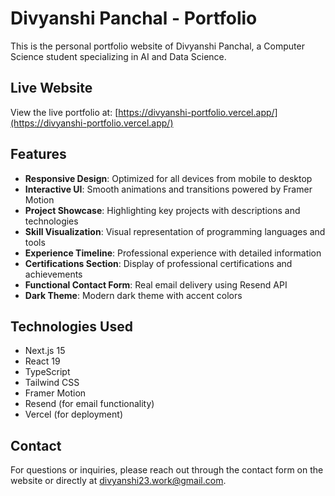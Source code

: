 # Divyanshi Panchal - Portfolio

This is the personal portfolio website of Divyanshi Panchal, a Computer Science student specializing in AI and Data Science.

## Live Website

View the live portfolio at: [https://divyanshi-portfolio.vercel.app/](https://divyanshi-portfolio.vercel.app/)

## Features

- **Responsive Design**: Optimized for all devices from mobile to desktop
- **Interactive UI**: Smooth animations and transitions powered by Framer Motion
- **Project Showcase**: Highlighting key projects with descriptions and technologies
- **Skill Visualization**: Visual representation of programming languages and tools
- **Experience Timeline**: Professional experience with detailed information
- **Certifications Section**: Display of professional certifications and achievements
- **Functional Contact Form**: Real email delivery using Resend API
- **Dark Theme**: Modern dark theme with accent colors

## Technologies Used

- Next.js 15
- React 19
- TypeScript
- Tailwind CSS
- Framer Motion
- Resend (for email functionality)
- Vercel (for deployment)

## Contact

For questions or inquiries, please reach out through the contact form on the website or directly at divyanshi23.work@gmail.com. 
